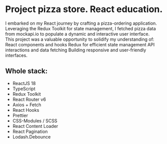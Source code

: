 # Project pizza store. React education.

I embarked on my React journey by crafting a pizza-ordering application.  
Leveraging the Redux Toolkit for state management, I fetched pizza data from mockapi.io to populate a dynamic and interactive user interface.   
This project was a valuable opportunity to solidify my understanding of: React components and hooks
Redux for efficient state management
API interactions and data fetching
Building responsive and user-friendly interfaces.
## Whole stack:  
* ReactJS 18
* TypeScript
* Redux Toolkit
* React Router v6 
* Axios + Fetch 
* React Hooks
* Prettier 
* CSS-Modules / SCSS 
* React Content Loader 
* React Pagination
* Lodash.Debounce

